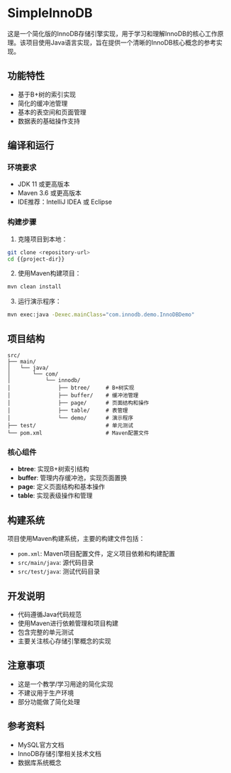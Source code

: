 # SimpleInnoDB

这是一个简化版的InnoDB存储引擎实现，用于学习和理解InnoDB的核心工作原理。该项目使用Java语言实现，旨在提供一个清晰的InnoDB核心概念的参考实现。

## 功能特性

- 基于B+树的索引实现
- 简化的缓冲池管理
- 基本的表空间和页面管理
- 数据表的基础操作支持

## 编译和运行

### 环境要求

- JDK 11 或更高版本
- Maven 3.6 或更高版本
- IDE推荐：IntelliJ IDEA 或 Eclipse

### 构建步骤

1. 克隆项目到本地：
```bash
git clone <repository-url>
cd {{project-dir}}
```

2. 使用Maven构建项目：
```bash
mvn clean install
```

3. 运行演示程序：
```bash
mvn exec:java -Dexec.mainClass="com.innodb.demo.InnoDBDemo"
```

## 项目结构

```
src/
├── main/
│   └── java/
│       └── com/
│           └── innodb/
│               ├── btree/     # B+树实现
│               ├── buffer/    # 缓冲池管理
│               ├── page/      # 页面结构和操作
│               ├── table/     # 表管理
│               └── demo/      # 演示程序
├── test/                      # 单元测试
└── pom.xml                    # Maven配置文件
```

### 核心组件

- **btree**: 实现B+树索引结构
- **buffer**: 管理内存缓冲池，实现页面置换
- **page**: 定义页面结构和基本操作
- **table**: 实现表级操作和管理

## 构建系统

项目使用Maven构建系统，主要的构建文件包括：

- `pom.xml`: Maven项目配置文件，定义项目依赖和构建配置
- `src/main/java`: 源代码目录
- `src/test/java`: 测试代码目录

## 开发说明

- 代码遵循Java代码规范
- 使用Maven进行依赖管理和项目构建
- 包含完整的单元测试
- 主要关注核心存储引擎概念的实现

## 注意事项

- 这是一个教学/学习用途的简化实现
- 不建议用于生产环境
- 部分功能做了简化处理

## 参考资料

- MySQL官方文档
- InnoDB存储引擎相关技术文档
- 数据库系统概念
